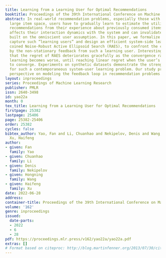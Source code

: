 ```yaml
---
title: Learning from a Learning User for Optimal Recommendations
booktitle: Proceedings of the 39th International Conference on Machine Learning
abstract: In real-world recommendation problems, especially those with a formidably
  large item space, users have to gradually learn to estimate the utility of any fresh
  recommendations from their experience about previously consumed items. This in turn
  affects their interaction dynamics with the system and can invalidate previous algorithms
  built on the omniscient user assumption. In this paper, we formalize a model to
  capture such ”learning users” and design an efficient system-side learning solution,
  coined Noise-Robust Active Ellipsoid Search (RAES), to confront the challenges brought
  by the non-stationary feedback from such a learning user. Interestingly, we prove
  that the regret of RAES deteriorates gracefully as the convergence rate of user
  learning becomes worse, until reaching linear regret when the user’s learning fails
  to converge. Experiments on synthetic datasets demonstrate the strength of RAES
  for such a contemporaneous system-user learning problem. Our study provides a novel
  perspective on modeling the feedback loop in recommendation problems.
layout: inproceedings
series: Proceedings of Machine Learning Research
publisher: PMLR
issn: 2640-3498
id: yao22a
month: 0
tex_title: Learning from a Learning User for Optimal Recommendations
firstpage: 25382
lastpage: 25406
page: 25382-25406
order: 25382
cycles: false
bibtex_author: Yao, Fan and Li, Chuanhao and Nekipelov, Denis and Wang, Hongning and
  Xu, Haifeng
author:
- given: Fan
  family: Yao
- given: Chuanhao
  family: Li
- given: Denis
  family: Nekipelov
- given: Hongning
  family: Wang
- given: Haifeng
  family: Xu
date: 2022-06-28
address:
container-title: Proceedings of the 39th International Conference on Machine Learning
volume: '162'
genre: inproceedings
issued:
  date-parts:
  - 2022
  - 6
  - 28
pdf: https://proceedings.mlr.press/v162/yao22a/yao22a.pdf
extras: []
# Format based on citeproc: http://blog.martinfenner.org/2013/07/30/citeproc-yaml-for-bibliographies/
---
```

